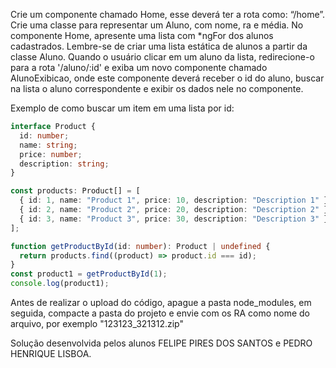 Crie um componente chamado Home, esse deverá ter a rota como: “/home”.
Crie uma classe para representar um Aluno, com nome, ra e média.
No componente Home, apresente uma lista com *ngFor dos alunos cadastrados. Lembre-se de criar uma lista estática de alunos a partir da classe Aluno.
Quando o usuário clicar em um aluno da lista, redirecione-o para a rota '/aluno/:id' e exiba um novo componente chamado AlunoExibicao, onde este componente deverá receber o id do aluno, buscar na lista o aluno correspondente e exibir os dados nele no componente.

Exemplo de como buscar um item em uma lista por id:

```typescript
interface Product {
  id: number;
  name: string;
  price: number;
  description: string;
}

const products: Product[] = [
  { id: 1, name: "Product 1", price: 10, description: "Description 1" },
  { id: 2, name: "Product 2", price: 20, description: "Description 2" },
  { id: 3, name: "Product 3", price: 30, description: "Description 3" },
];

function getProductById(id: number): Product | undefined {
  return products.find((product) => product.id === id);
}
const product1 = getProductById(1);
console.log(product1);
```

Antes de realizar o upload do código, apague a pasta node_modules, em seguida, compacte a pasta do projeto e envie com os RA como nome do arquivo, por exemplo "123123_321312.zip"

Solução desenvolvida pelos alunos FELIPE PIRES DOS SANTOS e PEDRO HENRIQUE LISBOA.